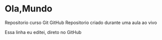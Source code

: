 # Ola,Mundo
Repositorio curso Git GitHub
Repositorio criado durante uma aula ao vivo

Essa linha eu editei, direto no GitHub
